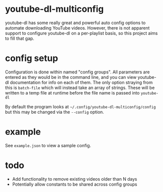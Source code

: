 # youtube-dl-multiconfig
youtube-dl has some really great and powerful auto config options to automate downloading YouTube videos.
However, there is not apparent support to configure youtube-dl on a per-playlist basis, so this project aims
to fill that gap.

# config setup
Configuration is done within named "config groups". All parameters are entered as they would be in the command
line, and you can view youtube-dl documentation for info on each of them. The only option straying from this is
`batch-file` which will instead take an array of strings. These will be written to a temp file at runtime before
the file name is passed into `youtube-dl`

By default the program looks at `~/.config/youtube-dl-multiconfig/config` but this may be changed via the `--config` option.

# example
See `example.json` to view a sample config.

# todo
 - Add functionality to remove existing videos older than N days
 - Potentially allow constants to be shared across config groups